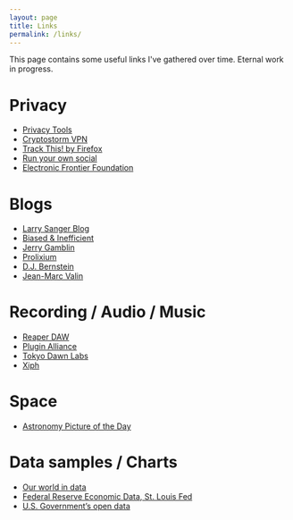 ```yaml
---
layout: page
title: Links
permalink: /links/
---
```


This page contains some useful links I've gathered over time. Eternal work in progress.

Privacy
===
* [Privacy Tools](https://www.privacytools.io/)
* [Cryptostorm VPN](https://www.cryptostorm.is/)
* [Track This! by Firefox](https://trackthis.link/)
* [Run your own social](https://runyourown.social/)
* [Electronic Frontier Foundation](https://www.eff.org/issues/privacy)

Blogs
===
* [Larry Sanger Blog](https://larrysanger.org/)
* [Biased & Inefficient](https://notstatschat.rbind.io/)
* [Jerry Gamblin](https://jerrygamblin.com/)
* [Prolixium](https://www.prolixium.com/blog)
* [D.J. Bernstein](https://cr.yp.to/djb.html)
* [Jean-Marc Valin](https://jmvalin.dreamwidth.org)

Recording / Audio / Music
===
* [Reaper DAW](https://reaper.fm)
* [Plugin Alliance](https://www.plugin-alliance.com/)
* [Tokyo Dawn Labs](https://www.tokyodawn.net/tokyo-dawn-labs/)
* [Xiph](https://www.xiph.org/)

Space
===
* [Astronomy Picture of the Day](https://apod.nasa.gov/apod/astropix.html)

Data samples / Charts
===
* [Our world in data](https://ourworldindata.org)
* [Federal Reserve Economic Data, St. Louis Fed](https://fred.stlouisfed.org/)
* [U.S. Government’s open data](https://catalog.data.gov/dataset)

 
